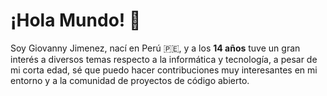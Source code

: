 # ¡Hola Mundo! 👋
Soy Giovanny Jimenez, nací en Perú 🇵🇪, y a los **14 años** tuve un gran interés a diversos temas respecto a la informática y tecnología, a pesar de mi corta edad, sé que puedo hacer contribuciones muy interesantes en mi entorno y a la comunidad de proyectos de código abierto.
